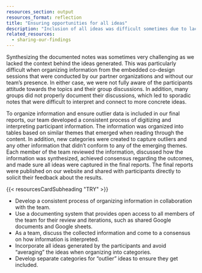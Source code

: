 ```yaml
---
resources_section: output
resources_format: reflection
title: "Ensuring opportunities for all ideas"
description: "Inclusion of all ideas was difficult sometimes due to lack of context, limited or non-legible notes."
related_resources:
  - sharing-our-findings
---
```


Synthesizing the documented notes was sometimes very challenging as we lacked the context behind the ideas generated. This was particularly difficult when organizing information from the embedded co-design sessions that were conducted by our partner organizations and without our team’s presence. In either case, we were not fully aware of the participants attitude towards the topics and their group discussions. In addition, many groups did not properly document their discussions, which led to sporadic notes that were difficult to interpret and connect to more concrete ideas.


To organize information and ensure outlier data is included in our final reports, our team developed a consistent process of digitizing and interpreting participant information. The information was organized into tables based on similar themes that emerged when reading through the content. In addition, new categories were created to capture outliers and any other information that didn’t conform to any of the emerging themes. Each member of the team reviewed the information, discussed how the information was synthesized, achieved consensus regarding the outcomes, and made sure all ideas were captured in the final reports. The final reports were published on our website and shared with participants directly to solicit their feedback about the results.

{{< resourcesCardSubheading "TRY" >}}

- Develop a consistent process of organizing information in collaboration with the team.
- Use a documenting system that provides open access to all members of the team for their review and iterations, such as shared Google documents and Google sheets.
- As a team, discuss the collected information and come to a consensus on how information is interpreted. 
- Incorporate all ideas generated by the participants and avoid “averaging” the ideas when organizing into categories. 
- Develop separate categories for “outlier” ideas to ensure they get included.

